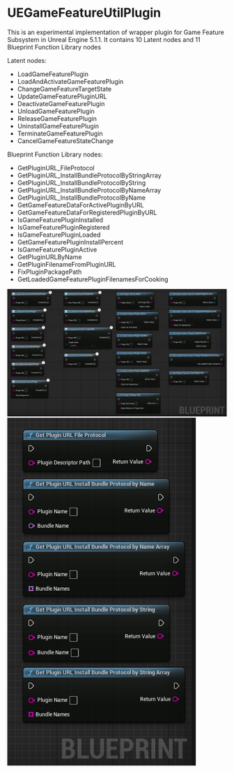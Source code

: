 # UEGameFeatureUtilPlugin

This is an experimental implementation of wrapper plugin for Game Feature Subsystem in Unreal Engine 5.1.1.
It contains 10 Latent nodes and 11 Blueprint Function Library nodes

Latent nodes:

- LoadGameFeaturePlugin
- LoadAndActivateGameFeaturePlugin
- ChangeGameFeatureTargetState
- UpdateGameFeaturePluginURL
- DeactivateGameFeaturePlugin
- UnloadGameFeaturePlugin
- ReleaseGameFeaturePlugin
- UninstallGameFeaturePlugin
- TerminateGameFeaturePlugin
- CancelGameFeatureStateChange

Blueprint Function Library nodes:

- GetPluginURL_FileProtocol
- GetPluginURL_InstallBundleProtocolByStringArray
- GetPluginURL_InstallBundleProtocolByString
- GetPluginURL_InstallBundleProtocolByNameArray
- GetPluginURL_InstallBundleProtocolByName
- GetGameFeatureDataForActivePluginByURL
- GetGameFeatureDataForRegisteredPluginByURL
- IsGameFeaturePluginInstalled
- IsGameFeaturePluginRegistered
- IsGameFeaturePluginLoaded
- GetGameFeaturePluginInstallPercent
- IsGameFeaturePluginActive
- GetPluginURLByName
- GetPluginFilenameFromPluginURL
- FixPluginPackagePath
- GetLoadedGameFeaturePluginFilenamesForCooking

![Blueprint nodes](images/blueprint-nodes.png)
![Blueprint nodes](images/blueprint-nodes2.png)
